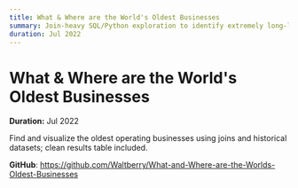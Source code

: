 ```yaml
---
title: What & Where are the World's Oldest Businesses
summary: Join-heavy SQL/Python exploration to identify extremely long-lived firms.
duration: Jul 2022
---
```


# What & Where are the World's Oldest Businesses

**Duration:** Jul 2022

Find and visualize the oldest operating businesses using joins and historical datasets; clean results table included.

**GitHub**: <https://github.com/Waltberry/What-and-Where-are-the-Worlds-Oldest-Businesses>

